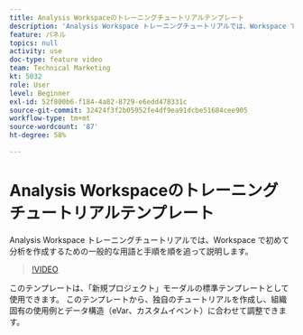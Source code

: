 ```yaml
---
title: Analysis Workspaceのトレーニングチュートリアルテンプレート
description: 'Analysis Workspace トレーニングチュートリアルでは、Workspace で初めて分析を作成するための一般的な用語と手順を順を追って説明します。 '
feature: パネル
topics: null
activity: use
doc-type: feature video
team: Technical Marketing
kt: 5032
role: User
level: Beginner
exl-id: 52f800b6-f184-4a82-8729-e6edd478331c
source-git-commit: 32424f3f2b05952fe4df9ea91dcbe51684cee905
workflow-type: tm+mt
source-wordcount: '87'
ht-degree: 58%

---
```


# Analysis Workspaceのトレーニングチュートリアルテンプレート

Analysis Workspace トレーニングチュートリアルでは、Workspace で初めて分析を作成するための一般的な用語と手順を順を追って説明します。

>[!VIDEO](https://video.tv.adobe.com/v/33773/?quality=12)

このテンプレートは、「新規プロジェクト」モーダルの標準テンプレートとして使用できます。 このテンプレートから、独自のチュートリアルを作成し、組織固有の使用例とデータ構造（eVar、カスタムイベント）に合わせて調整できます。
